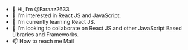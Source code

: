 - 👋 Hi, I’m @Faraaz2633
- 👀 I’m interested in React JS and JavaScript.
- 🌱 I’m currently learning React JS.
- 💞️ I’m looking to collaborate on React JS and other JavaScript Based Libraries and Frameworks.
- 📫 How to reach me <a>Mail</a>

<!---
Faraaz2633/Faraaz2633 is a ✨ special ✨ repository because its `README.md` (this file) appears on your GitHub profile.
You can click the Preview link to take a look at your changes.
--->
